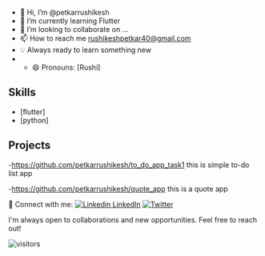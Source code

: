 - 👋 Hi, I’m @petkarrushikesh
- 🌱 I’m currently learning Flutter
- 💞️ I’m looking to collaborate on ...
- 📫 How to reach me rushikeshpetkar40@gmail.com
- 💡 Always ready to learn something new
- - 😄 Pronouns: [Rushi]

## Skills

- [flutter]
- [python]

## Projects

-https://github.com/petkarrushikesh/to_do_app_task1
this is simple to-do list app

-https://github.com/petkarrushikesh/quote_app
this is a quote app 


🚀 Connect with me:
[![Linkedin](https://i.stack.imgur.com/gVE0j.png) LinkedIn](https://www.linkedIn.com/in/rushikesh-petkar-a043bb239)
[![Twitter](https://img.shields.io/badge/Twitter-YourTwitter-blue)](https://twitter.com/RUSHIKESHPETK14)

I'm always open to collaborations and new opportunities. Feel free to reach out!

![visitors](https://visitor-badge.glitch.me/badge?page_id=YourUsername.YourUsername)
